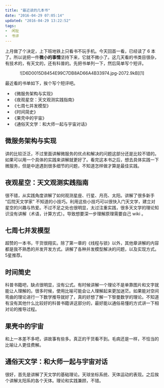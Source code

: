 ```yaml
---
title: "最近读的几本书"
date: "2016-04-29 07:05:14"
updated: "2016-04-29 13:22:52"
tags:
-  闲扯
-  书评
---
```



上月做了个决定，上下班地铁上只看书不玩手机。今天回首一看，已经读了 6 本了。所以说把一件**微小的事情**坚持下来，它就不微小了。这几天看的书类目很杂，有技术的，有天文的，还有科普的。先把书单列一下，然后简单写个短评。

[](/notename/ "book review 1")

<center>
![D6D0015D8454E99C7DB8AD66A4B33974.jpg-2072.9kB][1]
</center>

最近看的书单如下，挨个写个短评吧。

- 《微服务架构与实现》
- 《夜观星空：天文观测实践指南》
- 《七周七并发模型》
- 《时间简史》
- 《果壳中的宇宙》
- 《通俗天文学：和大师一起与宇宙对话》

## 微服务架构与实现

讲的比较泛泛，不过里面讲解微服务的优点和解决的问题这部分还是比较不错的。如果可以用一个具体的实践来讲解就更好了。看完这本书之后，想去具体实践一下微服务，但是中途遇到很多细节的问题，不知道怎样做才算是最佳实践。

## 夜观星空：天文观测实践指南

很不错，从实践角度讲解了如何观测星座、行星、月亮、太阳。讲解了很多新手 “后院天文学家” 不知道的小技巧。利用这些小技巧可以很快入门天文学，建立对星空的兴趣与热爱。不过不足之处也很明显，太过注重实践，很多天文学的理论知识没有讲解（术语，计算方式）。导致想要深一步理解原理需要自己 wiki 。

## 七周七并发模型

超赞的一本书，干货很翔实。除了第一章的《线程与锁》以外，其他章讲解的内容都是我不熟悉的并发开发方式。讲解了各种并发模型解决的问题，以及实现方式。5星推荐。

## 时间简史

科普书籍吧，缺点很明显，没有公式。有时候讲解一个理论不是单靠图片和文字就能让人理解的。很多时候，使用比喻可能会让人理解起来更加迷茫。如果能对空间弯曲的理论进行一下数学推导就好了，真的好想了解一下黎曼数学的理论。不知道有没有其他什么比较好的科普书籍讲这部分的，最好能以通俗易懂的方式讲一下相对论的推导过程。

## 果壳中的宇宙

和上一本差不多吧，讲故事有些多。真正的干货看不到。毛病还是一样，不恰当的比喻让人更佳费解。

## 通俗天文学：和大师一起与宇宙对话

很好，首先是讲解了天文学的基础理论。天球坐标系统、天体运动的表现。之后挨个讲解太阳系的各个天体。理论和实践兼顾，不错。

  [1]: /images/139d29de58f846344725f52fc319c003.jpg
